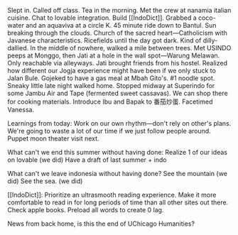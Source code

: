 Slept in. Called off class. Tea in the morning. Met the crew at nanamia italian cuisine. Chat to lovable integration. Build [[IndoDict]]. Grabbed a coco-water and an aquaviva at a circle K. 45 minute ride down to Bantul. Sun breaking through the clouds. Church of the sacred heart—Catholicism with Javanese characteristics. Ricefields until the day got dark. Kind of dilly-dallied. In the middle of nowhere, walked a mile between trees. Met USINDO peeps at Monggo, then Jati at a hole in the wall spot—Warung Melawan. Only reachable via alleyways. Jati brought friends from his hostel. Realized how different our Jogja experience might have been if we only stuck to Jalan Bule. Gojeked to have a gas meal at Mbah Gito's. #1 noodle spot. Sneaky little late night walked home. Stopped midway at Superindo for some Jambu Air and Tape (fermented sweet cassavas). We can shop there for cooking materials. Introduce Ibu and Bapak to 番茄炒蛋. Facetimed Vanessa. 

Learnings from today:
Work on our own rhythm—don't rely on other's plans.
We're going to waste a lot of our time if we just follow people around.
Puppet moon theater visit next.

What can't we end this summer without having done:
Realize 1 of our ideas on lovable (we did)
Have a draft of last summer + indo

What can't we leave indonesia without having done?
See the mountain (we did)
See the sea. (we did)

[[IndoDict]]:
Prioritize an ultrasmooth reading experience.
Make it more comfortable to read in for long periods of time than all other sites out there.
	Check apple books.
Preload all words to create 0 lag.

News from back home, is this the end of UChicago Humanities?
